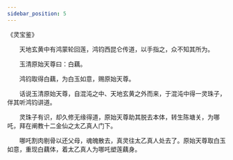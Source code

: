 ```yaml
---
sidebar_position: 5
---
```


《灵宝鉴》

　　天地玄黄中有鸿蒙轮回莲，鸿钧西昆仑传道，以手指之，众不知其所为。 
 
　　玉清原始天尊曰：白藕。 
 
　　鸿钧取得白藕，为白玉如意，赐原始天尊。 

　　话说玉清原始天尊，自混沌之中、天地玄黄之外而来，于混沌中得一灵珠子，伴其听鸿钧讲道。 
 
　　灵珠子有识，却久修无缘得道，原始天尊助其脱去本体，转生陈塘关，为哪吒，拜在阐教十二金仙之太乙真人门下。 
 
　　哪吒割肉剔骨以还父母，魂魄散去，真灵往太乙真人处去了。原始天尊取白玉如意，重现白藕体，着太乙真人为哪吒塑莲藕身。 